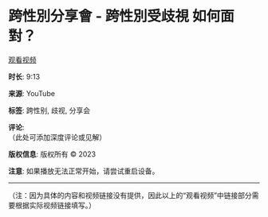 # 跨性別分享會 - 跨性別受歧視 如何面對？

[观看视频](https://www.youtube.com/watch?v=XXXXXXXXXXX)  

**时长**: 9:13  

**来源**: YouTube  

**标签**: 跨性别, 歧视, 分享会  

**评论**:  
（此处可添加深度评论或见解）  

**版权信息**: 版权所有 © 2023  

**注意**: 如果播放无法正常开始，请尝试重启设备。

--- 

（注：因为具体的内容和视频链接没有提供，因此以上的“观看视频”中链接部分需要根据实际视频链接填写。）
<!-- tcd_original_link https://www.youtube.com/watch?v=-VmSOUW2Mnw -->
